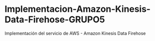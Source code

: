 # Implementacion-Amazon-Kinesis-Data-Firehose-GRUPO5
Implementación del servicio de AWS - Amazon Kinesis Data Firehose
